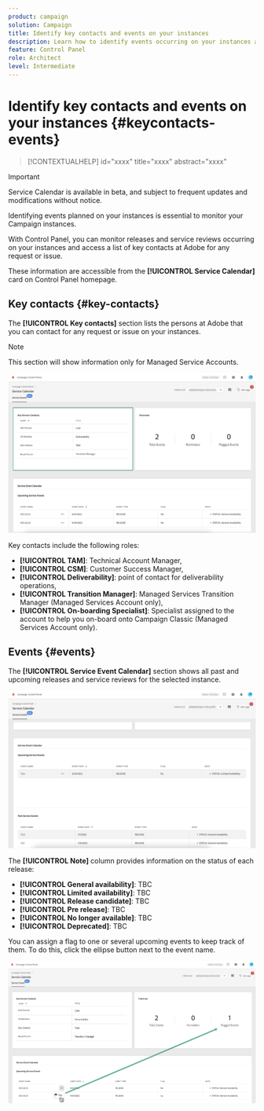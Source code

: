 ```yaml
---
product: campaign
solution: Campaign 
title: Identify key contacts and events on your instances
description: Learn how to identify events occurring on your instances and key contacts at Adobe. 
feature: Control Panel
role: Architect
level: Intermediate
---
```

# Identify key contacts and events on your instances {#keycontacts-events}

>[!CONTEXTUALHELP]
>id="xxxx"
>title="xxxx"
>abstract="xxxx"

>[!IMPORTANT]
>
>Service Calendar is available in beta, and subject to frequent updates and modifications without notice.

Identifying events planned on your instances is essential to monitor your Campaign instances.

With Control Panel, you can monitor releases and service reviews occurring on your instances and access a list of key contacts at Adobe for any request or issue.

These information are accessible from the **[!UICONTROL Service Calendar]** card on Control Panel homepage.

## Key contacts {#key-contacts}

The **[!UICONTROL Key contacts]** section lists the persons at Adobe that you can contact for any request or issue on your instances.

>[!NOTE]
>
>This section will show information only for Managed Service Accounts.

![](assets/service-events-contacts.png)

Key contacts include the following roles:

* **[!UICONTROL TAM]**: Technical Account Manager,
* **[!UICONTROL CSM]**: Customer Success Manager,
* **[!UICONTROL Deliverability]**: point of contact for deliverability operations,
* **[!UICONTROL Transition Manager]**: Managed Services Transition Manager (Managed Services Account only),
* **[!UICONTROL On-boarding Specialist]**: Specialist assigned to the account to help you on-board onto Campaign Classic (Managed Services Account only).

## Events {#events}

The **[!UICONTROL Service Event Calendar]** section shows all past and upcoming releases and service reviews for the selected instance.

![](assets/service-events-calendar.png)

The **[!UICONTROL Note]** column provides information on the status of each release:

* **[!UICONTROL General availability]**: TBC
* **[!UICONTROL Limited availability]**: TBC
* **[!UICONTROL Release candidate]**: TBC
* **[!UICONTROL Pre release]**: TBC
* **[!UICONTROL No longer available]**: TBC
* **[!UICONTROL Deprecated]**: TBC

You can assign a flag to one or several upcoming events to keep track of them. To do this, click the ellipse button next to the event name.

![](assets/service-events-flag.png)
